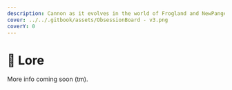 ```yaml
---
description: Cannon as it evolves in the world of Frogland and NewPangea.
cover: ../../.gitbook/assets/ObsessionBoard - v3.png
coverY: 0
---
```


# 📜 Lore

More info coming soon (tm).&#x20;
